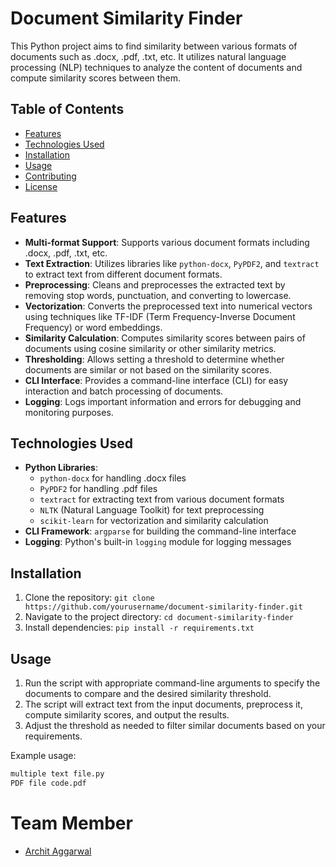 # Document Similarity Finder

This Python project aims to find similarity between various formats of documents such as .docx, .pdf, .txt, etc. It utilizes natural language processing (NLP) techniques to analyze the content of documents and compute similarity scores between them.

## Table of Contents

- [Features](#features)
- [Technologies Used](#technologies-used)
- [Installation](#installation)
- [Usage](#usage)
- [Contributing](#contributing)
- [License](#license)

## Features

- **Multi-format Support**: Supports various document formats including .docx, .pdf, .txt, etc.
- **Text Extraction**: Utilizes libraries like `python-docx`, `PyPDF2`, and `textract` to extract text from different document formats.
- **Preprocessing**: Cleans and preprocesses the extracted text by removing stop words, punctuation, and converting to lowercase.
- **Vectorization**: Converts the preprocessed text into numerical vectors using techniques like TF-IDF (Term Frequency-Inverse Document Frequency) or word embeddings.
- **Similarity Calculation**: Computes similarity scores between pairs of documents using cosine similarity or other similarity metrics.
- **Thresholding**: Allows setting a threshold to determine whether documents are similar or not based on the similarity scores.
- **CLI Interface**: Provides a command-line interface (CLI) for easy interaction and batch processing of documents.
- **Logging**: Logs important information and errors for debugging and monitoring purposes.

## Technologies Used

- **Python Libraries**:
  - `python-docx` for handling .docx files
  - `PyPDF2` for handling .pdf files
  - `textract` for extracting text from various document formats
  - `NLTK` (Natural Language Toolkit) for text preprocessing
  - `scikit-learn` for vectorization and similarity calculation
- **CLI Framework**: `argparse` for building the command-line interface
- **Logging**: Python's built-in `logging` module for logging messages

## Installation

1. Clone the repository: `git clone https://github.com/yourusername/document-similarity-finder.git`
2. Navigate to the project directory: `cd document-similarity-finder`
3. Install dependencies: `pip install -r requirements.txt`

## Usage

1. Run the script with appropriate command-line arguments to specify the documents to compare and the desired similarity threshold.
2. The script will extract text from the input documents, preprocess it, compute similarity scores, and output the results.
3. Adjust the threshold as needed to filter similar documents based on your requirements.

Example usage:
```bash
multiple text file.py
PDF file code.pdf 
```

# Team Member
- [Archit Aggarwal](https://github.com/Archit-24)
